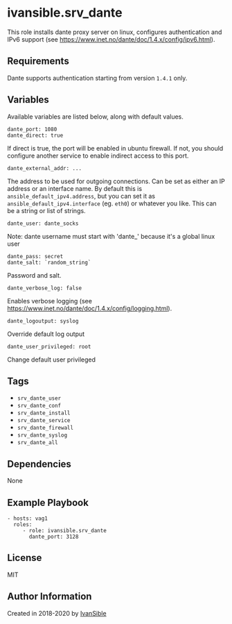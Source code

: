 # ivansible.srv_dante

This role installs dante proxy server on linux, configures authentication and IPv6 support (see https://www.inet.no/dante/doc/1.4.x/config/ipv6.html).


## Requirements

Dante supports authentication starting from version `1.4.1` only.


## Variables

Available variables are listed below, along with default values.

    dante_port: 1080
    dante_direct: true
If direct is true, the port will be enabled in ubuntu firewall.
If not, you should configure another service to enable indirect access to this port.

    dante_external_addr: ...
The address to be used for outgoing connections.
Can be set as either an IP address or an interface name.
By default this is `ansible_default_ipv4.address`, but you can
set it as `ansible_default_ipv4.interface` (eg. `eth0`) or whatever you like.
This can be a string or list of strings.

    dante_user: dante_socks
Note: dante username must start with 'dante_' because it's a global linux user

    dante_pass: secret
    dante_salt: `random_string`
Password and salt.

    dante_verbose_log: false
Enables verbose logging (see https://www.inet.no/dante/doc/1.4.x/config/logging.html).

    dante_logoutput: syslog
Override default log output

    dante_user_privileged: root
Change default user privileged


## Tags

- `srv_dante_user`
- `srv_dante_conf`
- `srv_dante_install`
- `srv_dante_service`
- `srv_dante_firewall`
- `srv_dante_syslog`
- `srv_dante_all`


## Dependencies

None


## Example Playbook

    - hosts: vag1
      roles:
         - role: ivansible.srv_dante
           dante_port: 3128


## License

MIT

## Author Information

Created in 2018-2020 by [IvanSible](https://github.com/ivansible)
